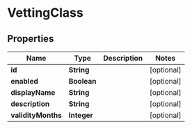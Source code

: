 

# VettingClass


## Properties

| Name | Type | Description | Notes |
|------------ | ------------- | ------------- | -------------|
|**id** | **String** |  |  [optional] |
|**enabled** | **Boolean** |  |  [optional] |
|**displayName** | **String** |  |  [optional] |
|**description** | **String** |  |  [optional] |
|**validityMonths** | **Integer** |  |  [optional] |



